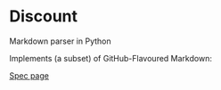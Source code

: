 # Discount
Markdown parser in Python

Implements (a subset) of GitHub-Flavoured Markdown:

[Spec page](https://github.github.com/gfm/)
